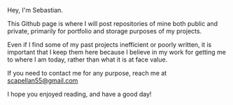 Hey, I'm Sebastian.

This Github page is where I will post repositories 
of mine both public and private, primarily for 
portfolio and storage purposes of my projects.

Even if I find some of my past projects inefficient
or poorly written, it is important that I keep them
here because I believe in my work for getting me 
to where I am today, rather than what it is at 
face value.

If you need to contact me for any purpose, reach
me at scapellan55@gmail.com 

I hope you enjoyed reading, and have a good day!

